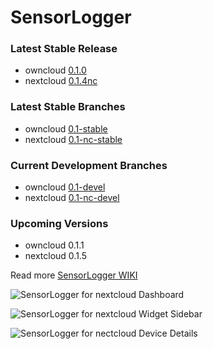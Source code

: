 # SensorLogger

### Latest Stable Release
- owncloud [0.1.0](https://github.com/alexstocker/sensorlogger/releases/tag/0.1.0)
- nextcloud [0.1.4nc](https://github.com/alexstocker/sensorlogger/releases/tag/0.1.4nc)

### Latest Stable Branches
- owncloud [0.1-stable](https://github.com/alexstocker/sensorlogger/tree/0.1-stable)
- nextcloud [0.1-nc-stable](https://github.com/alexstocker/sensorlogger/tree/0.1-nc-stable)

### Current Development Branches
- owncloud [0.1-devel](https://github.com/alexstocker/sensorlogger/tree/0.1-devel)
- nextcloud [0.1-nc-devel](https://github.com/alexstocker/sensorlogger/tree/0.1-nc-devel)

### Upcoming Versions
- owncloud 0.1.1
- nextcloud 0.1.5

Read more [SensorLogger WIKI](https://github.com/alexstocker/sensorlogger/wiki/)

![SensorLogger for nextcloud Dashboard](https://www.html5live.at/wp-content/uploads/2024/01/sensorlogger-nc28-dashboard.png)

![SensorLogger for nextcloud Widget Sidebar](https://www.html5live.at/wp-content/uploads/2024/01/sensorlogger-nc28-widget-sidebar.png)

![SensorLogger for nectcloud Device Details](https://www.html5live.at/wp-content/uploads/2024/04/sensorlogger-nc28-device-edit.png)
